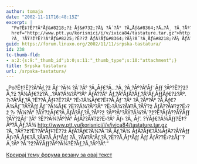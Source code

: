 ```yaml
---
author: tomaja
date: "2002-11-11T16:48:15Z"
excerpt: |
  "Po?Ë‡?Ë??Â°Åƒ&#8218;?ž Åƒ&#732;?Ä¾ ?Â´?Â° ?Ä„Åƒ&#8364;?Ä…?Â¸ ?Â¸?Åº?Â°Åƒ&#732;Åƒ&#402; ?Åº?Ë??ž?Å‚?ž ?Å¼Åƒ&#8364;?ž?Ä…?Å¥?Ä¾?Åº?Â° ÅƒÂ??Â°  Åƒ&#8218;?Â°ÅƒÂ?Åƒ&#8218;?Â°Åƒ&#8218;Åƒ&#402;Åƒ&#8364;?ž?Åº. ?&#8250;?Â°Åƒ&#8218;?Â¸?Ë??Â¸Åƒ&#8225;?Ë??Â° ?Ë›?Ä¾Åƒ&#8364;?Ë‡?Â¸Åƒ&#732;?Â° ?Â¸?Åº?Â° ?Å‚Åƒ&#8364;?Ä¾Åƒ&#710;?ÅŸÅƒ&#402; Åƒ&#732;?Ä¾Åƒ&#8364; ?Ë??Ä¾?Åº?Â° ?Ë›?Ä¾?Å¥?Â¸?ÅŸ?ž ÅƒÂ??Å¥?ž?Ë›?ž ?&#8250; ?Å¼?Â° ?ÅŸ?žÅƒ&#8364;?Â¸ÅƒÂ?Åƒ&#8218;?Â¸?Åº?ž ?Åº?Â°?ÅŸ?Ä¾?Â´?ž?Ë?ÅƒÂ??ÅŸÅƒ&#402; ?ÅŸ?žÅƒ&#732;?Â° ?Ë??Ä¾?Åº?Â° ÅƒÂ??Å¥?ž?Ë›?Â° Åƒ&#8250; ?Â¸ Åƒ&#8217;. ?&#376;Åƒ&#8364;?Ä¾Åƒ&#402;?Ë‡?Åº?Â¸Åƒ&#8218;?Ä¾ <a
  href="http://www.ptt.yu/korisnici/i/v/ivica84/tastature.tar.gz">http://www.ptt.yu/korisnici/i/v/ivica84/tastature.tar.gz</a>
  ?Â¸ ?ÅŸ?ž?Ë??Â°Åƒ&#8225;?Ë??ž ÅƒÂ?Åƒ&#8364;?Ä¾?Â´?Â¸Åƒ&#8218;?Ä¾ ÅƒÂ?Åƒ&#8364;?Å¼ÅƒÂ??ÅŸÅƒ&#402; Åƒ&#8250;?Â¸Åƒ&#8364;?Â¸?Å¥?Â¸Åƒ&#8224;Åƒ&#402; ?Â¸ ?Å¥?Â°Åƒ&#8218;?Â¸?Ë??Â¸Åƒ&#8224;Åƒ&#402; Åƒ&#402; ÅƒÂ??Ë›?žÅƒ&#732;?Â¸?Åº ?Â´?ž?ÅŸÅƒ&#402;?Åº?Ä¾?Ë?Åƒ&#8218;?Â¸?Åº?Â°."
guid: https://forum.linuxo.org/2002/11/11/srpska-tastatura/
id: 238
tc-thumb-fld:
- a:2:{s:9:"_thumb_id";b:0;s:11:"_thumb_type";s:10:"attachment";}
title: Srpska tastatura
url: /srpska-tastatura/
---
```

&#8222;Po?Ë‡?Ë??Â°Åƒ&#8218;?ž Åƒ&#732;?Ä¾ ?Â´?Â° ?Ä„Åƒ&#8364;?Ä…?Â¸ ?Â¸?Åº?Â°Åƒ&#732;Åƒ&#402; ?Åº?Ë??ž?Å‚?ž ?Å¼Åƒ&#8364;?ž?Ä…?Å¥?Ä¾?Åº?Â° ÅƒÂ??Â° Åƒ&#8218;?Â°ÅƒÂ?Åƒ&#8218;?Â°Åƒ&#8218;Åƒ&#402;Åƒ&#8364;?ž?Åº. ?&#8250;?Â°Åƒ&#8218;?Â¸?Ë??Â¸Åƒ&#8225;?Ë??Â° ?Ë›?Ä¾Åƒ&#8364;?Ë‡?Â¸Åƒ&#732;?Â° ?Â¸?Åº?Â° ?Å‚Åƒ&#8364;?Ä¾Åƒ&#710;?ÅŸÅƒ&#402; Åƒ&#732;?Ä¾Åƒ&#8364; ?Ë??Ä¾?Åº?Â° ?Ë›?Ä¾?Å¥?Â¸?ÅŸ?ž ÅƒÂ??Å¥?ž?Ë›?ž ?&#8250; ?Å¼?Â° ?ÅŸ?žÅƒ&#8364;?Â¸ÅƒÂ?Åƒ&#8218;?Â¸?Åº?ž ?Åº?Â°?ÅŸ?Ä¾?Â´?ž?Ë?ÅƒÂ??ÅŸÅƒ&#402; ?ÅŸ?žÅƒ&#732;?Â° ?Ë??Ä¾?Åº?Â° ÅƒÂ??Å¥?ž?Ë›?Â° Åƒ&#8250; ?Â¸ Åƒ&#8217;. ?&#376;Åƒ&#8364;?Ä¾Åƒ&#402;?Ë‡?Åº?Â¸Åƒ&#8218;?Ä¾ <http://www.ptt.yu/korisnici/i/v/ivica84/tastature.tar.gz>  
?Â¸ ?ÅŸ?ž?Ë??Â°Åƒ&#8225;?Ë??ž ÅƒÂ?Åƒ&#8364;?Ä¾?Â´?Â¸Åƒ&#8218;?Ä¾ ÅƒÂ?Åƒ&#8364;?Å¼ÅƒÂ??ÅŸÅƒ&#402; Åƒ&#8250;?Â¸Åƒ&#8364;?Â¸?Å¥?Â¸Åƒ&#8224;Åƒ&#402; ?Â¸ ?Å¥?Â°Åƒ&#8218;?Â¸?Ë??Â¸Åƒ&#8224;Åƒ&#402; Åƒ&#402; ÅƒÂ??Ë›?žÅƒ&#732;?Â¸?Åº ?Â´?ž?ÅŸÅƒ&#402;?Åº?Ä¾?Ë?Åƒ&#8218;?Â¸?Åº?Â°.&#8220;<!--break-->

[Креирај тему форума везану за овај текст](https://linuxo.org/nova-tema-na-forumu/?se_pid=238)